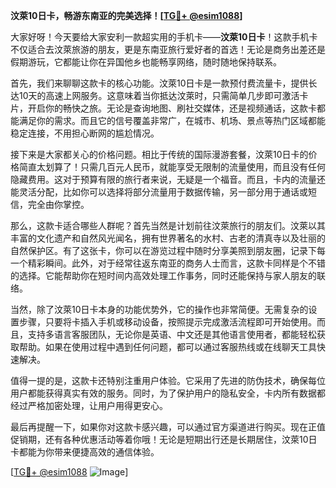 **汶萊10日卡，畅游东南亚的完美选择！[[TG💪+ @esim1088](https://t.me/s/esim1088)]**

大家好呀！今天要给大家安利一款超实用的手机卡——**汶萊10日卡**！这款手机卡不仅适合去汶萊旅游的朋友，更是东南亚旅行爱好者的首选！无论是商务出差还是假期游玩，它都能让你在异国他乡也能畅享网络，随时随地保持联系。

首先，我们来聊聊这款卡的核心功能。汶萊10日卡是一款预付费流量卡，提供长达10天的高速上网服务。这意味着当你抵达汶萊时，只需简单几步即可激活卡片，开启你的畅快之旅。无论是查询地图、刷社交媒体，还是视频通话，这款卡都能满足你的需求。而且它的信号覆盖非常广，在城市、机场、景点等热门区域都能稳定连接，不用担心断网的尴尬情况。

接下来是大家都关心的价格问题。相比于传统的国际漫游套餐，汶萊10日卡的价格简直太划算了！只需几百元人民币，就能享受无限制的流量使用，而且没有任何隐藏费用。这对于预算有限的旅行者来说，无疑是一个福音。而且，卡内的流量还能灵活分配，比如你可以选择将部分流量用于数据传输，另一部分用于通话或短信，完全由你掌控。

那么，这款卡适合哪些人群呢？首先当然是计划前往汶萊旅行的朋友们。汶萊以其丰富的文化遗产和自然风光闻名，拥有世界著名的水村、古老的清真寺以及壮丽的自然保护区。有了这张卡，你可以在游览过程中随时分享美照到朋友圈，记录下每一个精彩瞬间。此外，对于经常往返东南亚的商务人士而言，这款卡同样是个不错的选择。它能帮助你在短时间内高效处理工作事务，同时还能保持与家人朋友的联络。

当然，除了汶萊10日卡本身的功能优势外，它的操作也非常简便。无需复杂的设置步骤，只要将卡插入手机或移动设备，按照提示完成激活流程即可开始使用。而且，支持多语言客服团队，无论你是英语、中文还是其他语言使用者，都能轻松获取帮助。如果在使用过程中遇到任何问题，都可以通过客服热线或在线聊天工具快速解决。

值得一提的是，这款卡还特别注重用户体验。它采用了先进的防伪技术，确保每位用户都能获得真实有效的服务。同时，为了保护用户的隐私安全，卡内所有数据都经过严格加密处理，让用户用得更安心。

最后再提醒一下，如果你对这款卡感兴趣，可以通过官方渠道进行购买。现在正值促销期，还有各种优惠活动等着你哦！无论是短期出行还是长期居住，汶萊10日卡都能为你带来便捷高效的通信体验。

[[TG💪+ @esim1088](https://t.me/s/esim1088) ![Image](https://i.postimg.cc/4NQfJmqS/Snipaste-2025-05-13-00-14-12.png)]